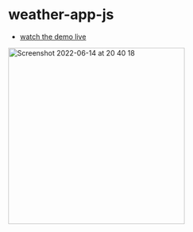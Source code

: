 # weather-app-js
- [watch the demo live](https://weather-app-js-vert.vercel.app/)

<img width="355" alt="Screenshot 2022-06-14 at 20 40 18" src="https://user-images.githubusercontent.com/102884659/173664759-14aba0eb-3fdf-4723-b964-dbcd3fe94f92.png">
